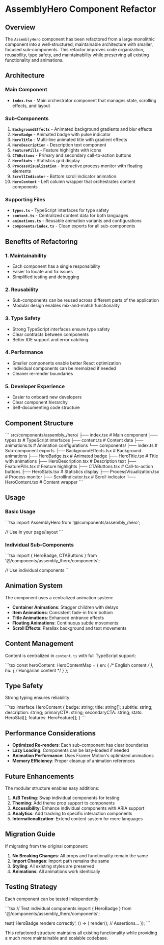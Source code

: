 # AssemblyHero Component Refactor

## Overview

The `AssemblyHero` component has been refactored from a large monolithic component into a well-structured, maintainable architecture with smaller, focused sub-components. This refactor improves code organization, reusability, type safety, and maintainability while preserving all existing functionality and animations.

## Architecture

### Main Component
- **`index.tsx`** - Main orchestrator component that manages state, scrolling effects, and layout

### Sub-Components
1. **`BackgroundEffects`** - Animated background gradients and blur effects
2. **`HeroBadge`** - Animated badge with pulse indicator
3. **`HeroTitle`** - Multi-line animated title with gradient effects
4. **`HeroDescription`** - Description text component
5. **`FeaturePills`** - Feature highlights with icons
6. **`CTAButtons`** - Primary and secondary call-to-action buttons
7. **`HeroStats`** - Statistics grid display
8. **`ProcessVisualization`** - Interactive process monitor with floating elements
9. **`ScrollIndicator`** - Bottom scroll indicator animation
10. **`HeroContent`** - Left column wrapper that orchestrates content components

### Supporting Files
- **`types.ts`** - TypeScript interfaces for type safety
- **`content.ts`** - Centralized content data for both languages
- **`animations.ts`** - Reusable animation variants and configurations
- **`components/index.ts`** - Clean exports for all sub-components

## Benefits of Refactoring

### 1. **Maintainability**
- Each component has a single responsibility
- Easier to locate and fix issues
- Simplified testing and debugging

### 2. **Reusability**
- Sub-components can be reused across different parts of the application
- Modular design enables mix-and-match functionality

### 3. **Type Safety**
- Strong TypeScript interfaces ensure type safety
- Clear contracts between components
- Better IDE support and error catching

### 4. **Performance**
- Smaller components enable better React optimization
- Individual components can be memoized if needed
- Cleaner re-render boundaries

### 5. **Developer Experience**
- Easier to onboard new developers
- Clear component hierarchy
- Self-documenting code structure

## Component Structure

\`\`\`
src/components/assembly_/hero/
├── index.tsx                    # Main component
├── types.ts                     # TypeScript interfaces
├── content.ts                   # Content data
├── animations.ts                # Animation configurations
└── components/
    ├── index.ts                 # Sub-component exports
    ├── BackgroundEffects.tsx    # Background animations
    ├── HeroBadge.tsx           # Animated badge
    ├── HeroTitle.tsx           # Title with animations
    ├── HeroDescription.tsx     # Description text
    ├── FeaturePills.tsx        # Feature highlights
    ├── CTAButtons.tsx          # Call-to-action buttons
    ├── HeroStats.tsx           # Statistics display
    ├── ProcessVisualization.tsx # Process monitor
    ├── ScrollIndicator.tsx     # Scroll indicator
    └── HeroContent.tsx         # Content wrapper
\`\`\`

## Usage

### Basic Usage
\`\`\`tsx
import AssemblyHero from '@/components/assembly_/hero';

// Use in your page/layout
<AssemblyHero />
\`\`\`

### Individual Sub-Components
\`\`\`tsx
import { HeroBadge, CTAButtons } from '@/components/assembly_/hero/components';

// Use individual components
<HeroBadge text="Advanced Manufacturing" />
<CTAButtons primaryText="Get Started" secondaryText="Learn More" />
\`\`\`

## Animation System

The component uses a centralized animation system:

- **Container Animations**: Stagger children with delays
- **Item Animations**: Consistent fade-in from bottom
- **Title Animations**: Enhanced entrance effects
- **Floating Animations**: Continuous subtle movements
- **Scroll Effects**: Parallax background and text movements

## Content Management

Content is centralized in `content.ts` with full TypeScript support:

\`\`\`tsx
const heroContent: HeroContentMap = {
  en: { /* English content */ },
  hu: { /* Hungarian content */ }
};
\`\`\`

## Type Safety

Strong typing ensures reliability:

\`\`\`tsx
interface HeroContent {
  badge: string;
  title: string[];
  subtitle: string;
  description: string;
  primaryCTA: string;
  secondaryCTA: string;
  stats: HeroStat[];
  features: HeroFeature[];
}
\`\`\`

## Performance Considerations

- **Optimized Re-renders**: Each sub-component has clear boundaries
- **Lazy Loading**: Components can be lazy-loaded if needed
- **Animation Performance**: Uses Framer Motion's optimized animations
- **Memory Efficiency**: Proper cleanup of animation references

## Future Enhancements

The modular structure enables easy additions:

1. **A/B Testing**: Swap individual components for testing
2. **Theming**: Add theme prop support to components
3. **Accessibility**: Enhance individual components with ARIA support
4. **Analytics**: Add tracking to specific interaction components
5. **Internationalization**: Extend content system for more languages

## Migration Guide

If migrating from the original component:

1. **No Breaking Changes**: All props and functionality remain the same
2. **Import Changes**: Import path remains the same
3. **Styling**: All existing styles are preserved
4. **Animations**: All animations work identically

## Testing Strategy

Each component can be tested independently:

\`\`\`tsx
// Test individual components
import { HeroBadge } from '@/components/assembly_/hero/components';

test('HeroBadge renders correctly', () => {
  render(<HeroBadge text="Test Badge" />);
  // Assertions...
});
\`\`\`

This refactored structure maintains all existing functionality while providing a much more maintainable and scalable codebase.

